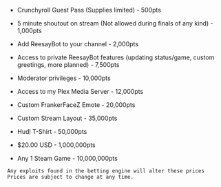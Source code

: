 * Crunchyroll Guest Pass (Supplies limited) - 500pts
*  5 minute shoutout on stream (Not allowed during finals of any kind) - 1,000pts
* Add ReesayBot to your channel - 2,000pts
* Access to private ReesayBot features (updating status/game, custom greetings, more planned) - 7,500pts
* Moderator privileges - 10,000pts
* Access to my Plex Media Server - 12,000pts
* Custom FrankerFaceZ Emote - 20,000pts
* Custom Stream Layout - 35,000pts
* Hudl T-Shirt - 50,000pts

* $20.00 USD - 1,000,000pts
* Any 1 Steam Game - 10,000,000pts

```
Any exploits found in the betting engine will alter these prices
Prices are subject to change at any time.
```